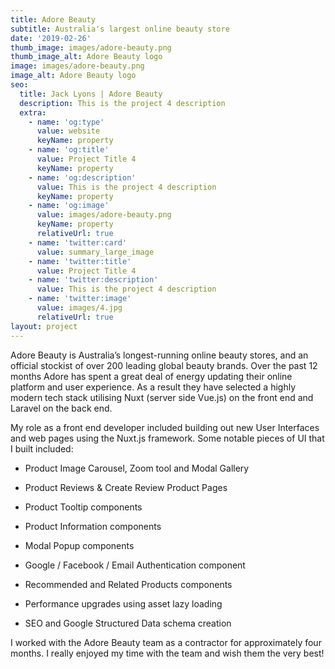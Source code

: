 ```yaml
---
title: Adore Beauty
subtitle: Australia's largest online beauty store
date: '2019-02-26'
thumb_image: images/adore-beauty.png
thumb_image_alt: Adore Beauty logo
image: images/adore-beauty.png
image_alt: Adore Beauty logo
seo:
  title: Jack Lyons | Adore Beauty
  description: This is the project 4 description
  extra:
    - name: 'og:type'
      value: website
      keyName: property
    - name: 'og:title'
      value: Project Title 4
      keyName: property
    - name: 'og:description'
      value: This is the project 4 description
      keyName: property
    - name: 'og:image'
      value: images/adore-beauty.png
      keyName: property
      relativeUrl: true
    - name: 'twitter:card'
      value: summary_large_image
    - name: 'twitter:title'
      value: Project Title 4
    - name: 'twitter:description'
      value: This is the project 4 description
    - name: 'twitter:image'
      value: images/4.jpg
      relativeUrl: true
layout: project
---
```

Adore Beauty is Australia’s longest-running online beauty stores, and an official stockist of over 200 leading global beauty brands. Over the past 12 months Adore has spent a great deal of energy updating their online platform and user experience. As a result they have selected a highly modern tech stack utilising Nuxt (server side Vue.js) on the front end and Laravel on the back end.

My role as a front end developer included building out new User Interfaces and web pages using the Nuxt.js framework. Some notable pieces of UI that I built included:

*   Product Image Carousel, Zoom tool and Modal Gallery

*   Product Reviews & Create Review Product Pages

*   Product Tooltip components

*   Product Information components

*   Modal Popup components

*   Google / Facebook / Email Authentication component

*   Recommended and Related Products components

*   Performance upgrades using asset lazy loading

*   SEO and Google Structured Data schema creation

I worked with the Adore Beauty team as a contractor for approximately four months. I really enjoyed my time with the team and wish them the very best!
